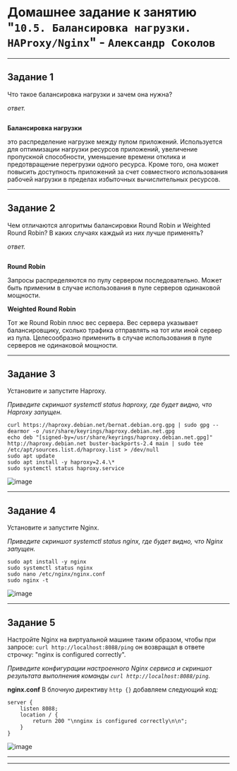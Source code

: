 # Домашнее задание к занятию "`10.5. Балансировка нагрузки. HAProxy/Nginx`" - `Александр Соколов`


---

## Задание 1

Что такое балансировка нагрузки и зачем она нужна?

*ответ.*
```
```
**Балансировка нагрузки**

это распределение нагрузке между пулом приложений.
Используется для оптимизации нагрузки ресурсов приложений, увеличение пропускной способности, уменьшение времени отклика и предотвращение перегрузки одного ресурса. Кроме того, она может повысить доступность приложений за счет совместного использования рабочей нагрузки в пределах избыточных вычислительных ресурсов.

---

## Задание 2

Чем отличаются алгоритмы балансировки Round Robin и Weighted Round Robin? В каких случаях каждый из них лучше применять?

*ответ.*
```
```
**Round Robin**

Запросы распределяются по пулу сервером последовательно.
Может быть применим в случае использования в пуле серверов одинаковой мощности.

**Weighted Round Robin**

Тот же Round Robin плюс вес сервера.
Вес сервера указывает балансировщику, сколько трафика отправлять на тот или иной сервер из пула.
Целесообразно применить в случае использования в пуле серверов не одинаковой мощности.

---

## Задание 3

Установите и запустите Haproxy.

*Приведите скриншот systemctl status haproxy, где будет видно, что Haproxy запущен.*

```
curl https://haproxy.debian.net/bernat.debian.org.gpg | sudo gpg --dearmor -o /usr/share/keyrings/haproxy.debian.net.gpg
echo deb "[signed-by=/usr/share/keyrings/haproxy.debian.net.gpg]" http://haproxy.debian.net buster-backports-2.4 main | sudo tee /etc/apt/sources.list.d/haproxy.list > /dev/null
sudo apt update
sudo apt install -y haproxy=2.4.\*
sudo systemctl status haproxy.service
```

![image](https://user-images.githubusercontent.com/86907205/234227369-0de98cd2-44d4-4bd3-a79f-86f3375eb37d.png)



---

## Задание 4

Установите и запустите Nginx.

*Приведите скриншот systemctl status nginx, где будет видно, что Nginx запущен.*

```
sudo apt install -y nginx
sudo systemctl status nginx
sudo nano /etc/nginx/nginx.conf
sudo nginx -t
```

![image](https://user-images.githubusercontent.com/86907205/234227612-b5e9b991-354f-4454-aa00-bb48bf4298cc.png)

---

## Задание 5

Настройте Nginx на виртуальной машине таким образом, чтобы при запросе:
`curl http://localhost:8088/ping`
он возвращал в ответе строчку:
"nginx is configured correctly".

*Приведите конфигурации настроенного Nginx сервиса и скриншот результата выполнения команды `curl http://localhost:8088/ping`.*

**nginx.conf**
В блочную директиву `http {}` добавляем следующий код:
```
server {
	listen 8088;
	location / {
		return 200 "\nnginx is configured correctly\n\n";
	}
}
```

![image](https://user-images.githubusercontent.com/86907205/234227791-4408050e-ed41-4bdc-a122-d37a59442f3d.png)



---



---

